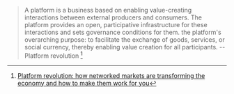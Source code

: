 <!-- TITLE: Definitions Platform -->
<!-- SUBTITLE: A quick summary of Definitions Platform -->

> A platform is a business based on enabling value-creating interactions between external producers and consumers. The platform provides an open, participative infrastructure for these interactions and sets governance conditions for them. the platform's overarching purpose: to facilitate the exchange of goods, services, or social currency, thereby enabling value creation for all participants.
>  -- Platform revolution [^1]

[^1]: [Platform revolution: how networked markets are transforming the economy and how to make them work for you](https://www.worldcat.org/title/platform-revolution-how-networked-markets-are-transforming-the-economy-and-how-to-make-them-work-for-you/oclc/909974434&referer=brief_results)